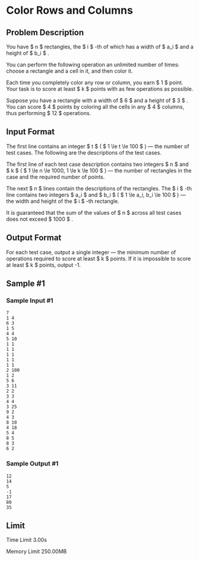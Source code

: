 # Color Rows and Columns

## Problem Description

You have $ n $ rectangles, the $ i $ -th of which has a width of $ a_i $ and a height of $ b_i $ .

You can perform the following operation an unlimited number of times: choose a rectangle and a cell in it, and then color it.

Each time you completely color any row or column, you earn $ 1 $ point. Your task is to score at least $ k $ points with as few operations as possible.

Suppose you have a rectangle with a width of $ 6 $ and a height of $ 3 $ . You can score $ 4 $ points by coloring all the cells in any $ 4 $ columns, thus performing $ 12 $ operations.

## Input Format

The first line contains an integer $ t $ ( $ 1 \le t \le 100 $ ) — the number of test cases. The following are the descriptions of the test cases.

The first line of each test case description contains two integers $ n $ and $ k $ ( $ 1 \le n \le 1000, 1 \le k \le 100 $ ) — the number of rectangles in the case and the required number of points.

The next $ n $ lines contain the descriptions of the rectangles. The $ i $ -th line contains two integers $ a_i $ and $ b_i $ ( $ 1 \le a_i, b_i \le 100 $ ) — the width and height of the $ i $ -th rectangle.

It is guaranteed that the sum of the values of $ n $ across all test cases does not exceed $ 1000 $ .

## Output Format

For each test case, output a single integer — the minimum number of operations required to score at least $ k $ points. If it is impossible to score at least $ k $ points, output -1.

## Sample #1

### Sample Input #1

```
7
1 4
6 3
1 5
4 4
5 10
1 1
1 1
1 1
1 1
1 1
2 100
1 2
5 6
3 11
2 2
3 3
4 4
3 25
9 2
4 3
8 10
4 18
5 4
8 5
8 3
6 2
```

### Sample Output #1

```
12
14
5
-1
17
80
35
```

## Limit



Time Limit
3.00s

Memory Limit
250.00MB